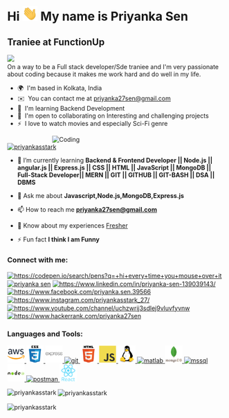 Hi <img src="https://raw.githubusercontent.com/ABSphreak/ABSphreak/master/gifs/Hi.gif" width="35"> My name is Priyanka Sen
===========================

Traniee at FunctionUp
---------------------------
![](https://komarev.com/ghpvc/?username=priyankasstark&label=Profile%20views&color=0e75b6&style=flat) \
On a way to be a Full stack developer/Sde traniee and I'm very passionate about coding because it makes me work hard and do well in my life.

* 🌍  I'm based in Kolkata, India
* ✉️  You can contact me at [priyanka27sen@gmail.com](mailto:priyanka27sen@gmail.com)
* 🧠  I'm learning Backend Development
* 🤝  I'm open to collaborating on Interesting and challenging projects
* ⚡  I love to watch movies and especially Sci-Fi genre
<img align="right" alt="Coding" width="400" src="https://cdn.dribbble.com/users/1162077/screenshots/3848914/programmer.gif">

<p align="left"> <a href="https://github.com/ryo-ma/github-profile-trophy"><img src="https://github-profile-trophy.vercel.app/?username=priyankasstark" alt="priyankasstark" /></a> </p>

- 🌱 I’m currently learning **Backend & Frontend Developer || Node.js || angular.js || Express.js || CSS || HTML || JavaScript || MongoDB || Full-Stack Developer|| MERN || GIT || GITHUB || GIT-BASH || DSA || DBMS**

- 💬 Ask me about **Javascript,Node.js,MongoDB,Express.js**

- 📫 How to reach me **priyanka27sen@gmail.com**

- 📄 Know about my experiences [Fresher](Fresher)

- ⚡ Fun fact **I think I am Funny**

<h3 align="left">Connect with me:</h3>
<p align="left">
<a href="https://codepen.io/https://codepen.io/search/pens?q=+hi+every+time+you+mouse+over+it" target="blank"><img align="center" src="https://raw.githubusercontent.com/rahuldkjain/github-profile-readme-generator/master/src/images/icons/Social/codepen.svg" alt="https://codepen.io/search/pens?q=+hi+every+time+you+mouse+over+it" height="30" width="40" /></a>
<a href="https://twitter.com/priyanka sen" target="blank"><img align="center" src="https://raw.githubusercontent.com/rahuldkjain/github-profile-readme-generator/master/src/images/icons/Social/twitter.svg" alt="priyanka sen" height="30" width="40" /></a>
<a href="https://linkedin.com/in/https://www.linkedin.com/in/priyanka-sen-139039143/" target="blank"><img align="center" src="https://raw.githubusercontent.com/rahuldkjain/github-profile-readme-generator/master/src/images/icons/Social/linked-in-alt.svg" alt="https://www.linkedin.com/in/priyanka-sen-139039143/" height="30" width="40" /></a>
<a href="https://fb.com/https://www.facebook.com/priyanka.sen.39566" target="blank"><img align="center" src="https://raw.githubusercontent.com/rahuldkjain/github-profile-readme-generator/master/src/images/icons/Social/facebook.svg" alt="https://www.facebook.com/priyanka.sen.39566" height="30" width="40" /></a>
<a href="https://instagram.com/https://www.instagram.com/priyankasstark_27/" target="blank"><img align="center" src="https://raw.githubusercontent.com/rahuldkjain/github-profile-readme-generator/master/src/images/icons/Social/instagram.svg" alt="https://www.instagram.com/priyankasstark_27/" height="30" width="40" /></a>
<a href="https://www.youtube.com/c/https://www.youtube.com/channel/uchzwrij3sdlej9vluvfyvnw" target="blank"><img align="center" src="https://raw.githubusercontent.com/rahuldkjain/github-profile-readme-generator/master/src/images/icons/Social/youtube.svg" alt="https://www.youtube.com/channel/uchzwrij3sdlej9vluvfyvnw" height="30" width="40" /></a>
<a href="https://www.hackerrank.com/https://www.hackerrank.com/priyanka27sen" target="blank"><img align="center" src="https://raw.githubusercontent.com/rahuldkjain/github-profile-readme-generator/master/src/images/icons/Social/hackerrank.svg" alt="https://www.hackerrank.com/priyanka27sen" height="30" width="40" /></a>
</p>

<h3 align="left">Languages and Tools:</h3>
<p align="left"> <a href="https://aws.amazon.com" target="_blank" rel="noreferrer"> <img src="https://raw.githubusercontent.com/devicons/devicon/master/icons/amazonwebservices/amazonwebservices-original-wordmark.svg" alt="aws" width="40" height="40"/> </a> <a href="https://www.w3schools.com/css/" target="_blank" rel="noreferrer"> <img src="https://raw.githubusercontent.com/devicons/devicon/master/icons/css3/css3-original-wordmark.svg" alt="css3" width="40" height="40"/> </a> <a href="https://expressjs.com" target="_blank" rel="noreferrer"> <img src="https://raw.githubusercontent.com/devicons/devicon/master/icons/express/express-original-wordmark.svg" alt="express" width="40" height="40"/> </a> <a href="https://git-scm.com/" target="_blank" rel="noreferrer"> <img src="https://www.vectorlogo.zone/logos/git-scm/git-scm-icon.svg" alt="git" width="40" height="40"/> </a> <a href="https://www.w3.org/html/" target="_blank" rel="noreferrer"> <img src="https://raw.githubusercontent.com/devicons/devicon/master/icons/html5/html5-original-wordmark.svg" alt="html5" width="40" height="40"/> </a> <a href="https://developer.mozilla.org/en-US/docs/Web/JavaScript" target="_blank" rel="noreferrer"> <img src="https://raw.githubusercontent.com/devicons/devicon/master/icons/javascript/javascript-original.svg" alt="javascript" width="40" height="40"/> </a> <a href="https://www.linux.org/" target="_blank" rel="noreferrer"> <img src="https://raw.githubusercontent.com/devicons/devicon/master/icons/linux/linux-original.svg" alt="linux" width="40" height="40"/> </a> <a href="https://www.mathworks.com/" target="_blank" rel="noreferrer"> <img src="https://upload.wikimedia.org/wikipedia/commons/2/21/Matlab_Logo.png" alt="matlab" width="40" height="40"/> </a> <a href="https://www.mongodb.com/" target="_blank" rel="noreferrer"> <img src="https://raw.githubusercontent.com/devicons/devicon/master/icons/mongodb/mongodb-original-wordmark.svg" alt="mongodb" width="40" height="40"/> </a> <a href="https://www.microsoft.com/en-us/sql-server" target="_blank" rel="noreferrer"> <img src="https://www.svgrepo.com/show/303229/microsoft-sql-server-logo.svg" alt="mssql" width="40" height="40"/> </a> <a href="https://nodejs.org" target="_blank" rel="noreferrer"> <img src="https://raw.githubusercontent.com/devicons/devicon/master/icons/nodejs/nodejs-original-wordmark.svg" alt="nodejs" width="40" height="40"/> </a> <a href="https://postman.com" target="_blank" rel="noreferrer"> <img src="https://www.vectorlogo.zone/logos/getpostman/getpostman-icon.svg" alt="postman" width="40" height="40"/> </a> <a href="https://reactjs.org/" target="_blank" rel="noreferrer"> <img src="https://raw.githubusercontent.com/devicons/devicon/master/icons/react/react-original-wordmark.svg" alt="react" width="40" height="40"/> </a> </p>

<p><img align="left" src="https://github-readme-stats.vercel.app/api/top-langs?username=priyankasstark&show_icons=true&locale=en&layout=compact" alt="priyankasstark" /></p>

<p>&nbsp;<img align="center" src="https://github-readme-stats.vercel.app/api?username=priyankasstark&show_icons=true&locale=en" alt="priyankasstark" /></p>

<p><img align="center" src="https://github-readme-streak-stats.herokuapp.com/?user=priyankasstark&" alt="priyankasstark" /></p>
